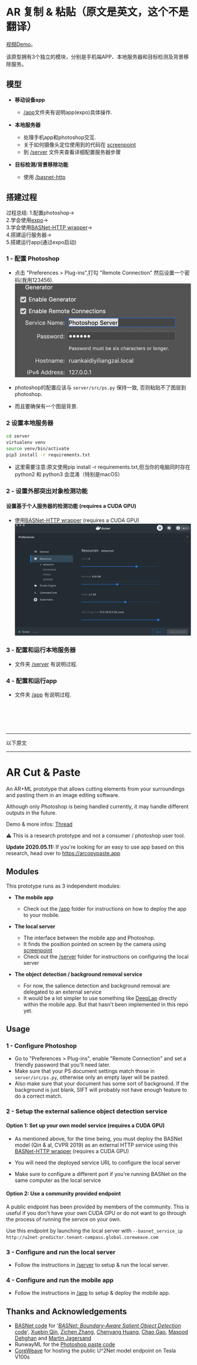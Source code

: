 # AR 复制 & 粘贴（原文是英文，这个不是翻译）

[视频Demo](https://www.bilibili.com/video/BV1dA411q7o5)。

该原型拥有3个独立的模块，分别是手机端APP、本地服务器和目标检测及背景移除服务。

## 模型

- **移动设备app**

  - [/app](/app)文件夹有说明app(expo)具体操作.

- **本地服务器**

  - 处理手机app和photoshop交互.
  - 关于如何摄像头定位使用到的代码在 [screenpoint](https://github.com/cyrildiagne/screenpoint)
  - 到 [/server](/server) 文件夹查看详细配置服务器步骤

- **目标检测/背景移除功能**

  - 使用 [/basnet-http](/basnet-http)

## 搭建过程
过程总结: 1.配置photoshop-> <br/>
2.学会使用[expo](https://expo.io/learn)-> <br/>
3.学会使用[BASNet-HTTP wrapper](https://github.com/cyrildiagne/basnet-http)-> <br/>
4.搭建运行服务器-> <br/> 
5.搭建运行app(通过expo启动)

### 1 - 配置 Photoshop

- 点击 "Preferences > Plug-ins",打勾 "Remote Connection" 然后设置一个密码(我用123456).
![photoShopSetting](https://github.com/122537067/ar-cutpaste/blob/master/readmeImg/photoshopSetting.png)  

- photoshop的配置应该与 ```server/src/ps.py``` 保持一致, 否则粘贴不了图层到photoshop.

- 而且要确保有一个图层背景. 


### 2 设置本地服务器

```bash
cd server
virtualenv venv
source venv/bin/activate
pip3 install -r requirements.txt
``` 
- 这里需要注意:原文使用pip install -r requirements.txt,但当你的电脑同时存在python2 和 python3 会混淆（特别是macOS）


### 2 - 设置外部突出对象检测功能

####  设置基于个人服务器的检测功能 (requires a CUDA GPU)

- 使用[BASNet-HTTP wrapper](/basnet-http) (requires a CUDA GPU)
![Docker](https://github.com/122537067/ar-cutpaste/blob/master/readmeImg/dockerMsg.png)

### 3 - 配置和运行本地服务器

- 文件夹 [/server](/server) 有说明过程.

### 4 - 配置和运行app

- 文件夹 [/app](/app) 有说明过程.

<br/><br/><br/><br/>
___
以下原文
___
# AR Cut & Paste

An AR+ML prototype that allows cutting elements from your surroundings and pasting them in an image editing software.

Although only Photoshop is being handled currently, it may handle different outputs in the future.

Demo & more infos: [Thread](https://twitter.com/cyrildiagne/status/1256916982764646402)

⚠️ This is a research prototype and not a consumer / photoshop user tool.

**Update 2020.05.11:** If you're looking for an easy to use app based on this research, head over to https://arcopypaste.app

## Modules

This prototype runs as 3 independent modules:

- **The mobile app**

  - Check out the [/app](/app) folder for instructions on how to deploy the app to your mobile.

- **The local server**

  - The interface between the mobile app and Photoshop.
  - It finds the position pointed on screen by the camera using [screenpoint](https://github.com/cyrildiagne/screenpoint)
  - Check out the [/server](/server) folder for instructions on configuring the local server

- **The object detection / background removal service**

  - For now, the salience detection and background removal are delegated to an external service
  - It would be a lot simpler to use something like [DeepLap](https://github.com/shaqian/tflite-react-native) directly within the mobile app. But that hasn't been implemented in this repo yet.

## Usage

### 1 - Configure Photoshop

- Go to "Preferences > Plug-ins", enable "Remote Connection" and set a friendly password that you'll need later.
- Make sure that your PS document settings match those in ```server/src/ps.py```, otherwise only an empty layer will be pasted.
- Also make sure that your document has some sort of background. If the background is just blank, SIFT will probably not have enough feature to do a correct match.

<!--
### 2) Setup the local server

```bash
virtualenv venv
source venv/bin/activate
pip install -r requirements.txt
``` -->

### 2 - Setup the external salience object detection service

#### Option 1: Set up your own model service (requires a CUDA GPU)

- As mentioned above, for the time being, you must deploy the
BASNet model (Qin & al, CVPR 2019) as an external HTTP service using this [BASNet-HTTP wrapper](https://github.com/cyrildiagne/basnet-http) (requires a CUDA GPU)

- You will need the deployed service URL to configure the local server

- Make sure to configure a different port if you're running BASNet on the same computer as the local service

#### Option 2: Use a community provided endpoint

A public endpoint has been provided by members of the community. This is useful if you don't have your own CUDA GPU or do not want to go through the process of running the servce on your own.

Use this endpoint by launching the local server with `--basnet_service_ip http://u2net-predictor.tenant-compass.global.coreweave.com`

### 3 - Configure and run the local server

- Follow the instructions in [/server](/server) to setup & run the local server.

### 4 - Configure and run the mobile app

- Follow the instructions in [/app](/app) to setup & deploy the mobile app.

## Thanks and Acknowledgements

- [BASNet code](https://github.com/NathanUA/BASNet) for '[*BASNet: Boundary-Aware Salient Object Detection*](http://openaccess.thecvf.com/content_CVPR_2019/html/Qin_BASNet_Boundary-Aware_Salient_Object_Detection_CVPR_2019_paper.html) [code](https://github.com/NathanUA/BASNet)', [Xuebin Qin](https://webdocs.cs.ualberta.ca/~xuebin/), [Zichen Zhang](https://webdocs.cs.ualberta.ca/~zichen2/), [Chenyang Huang](https://chenyangh.com/), [Chao Gao](https://cgao3.github.io/), [Masood Dehghan](https://sites.google.com/view/masoodd) and [Martin Jagersand](https://webdocs.cs.ualberta.ca/~jag/)
- RunwayML for the [Photoshop paste code](https://github.com/runwayml/RunwayML-for-Photoshop/blob/master/host/index.jsx)
- [CoreWeave](https://www.coreweave.com) for hosting the public U^2Net model endpoint on Tesla V100s
